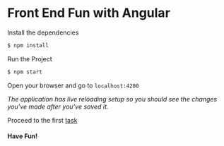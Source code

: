 # Front End Fun with Angular

Install the dependencies
```bash
$ npm install
```

Run the Project 
```bash
$ npm start
```
Open your browser and go to `localhost:4200`

_The application has live reloading setup so you should see the changes you've made after you've saved it._

Proceed to the first [task][rendering]

[rendering]: Tasks/Rendering.md
#### Have Fun!

